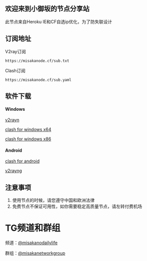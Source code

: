 ## 欢迎来到小御坂的节点分享站

此节点来自Heroku IE和CF自选ip优化，为了防失联设计

## 订阅地址


V2ray订阅
```
https://misakanode.cf/sub.txt
```

Clash订阅
```
https://misakanode.cf/sub.yaml
```

## 软件下载

#### Windows

[v2rayn](https://misakanode.cf/v2rayN-Core.zip)

[clash for windows x64](https://misakanode.cf/Clash.for.Windows.Setup.0.15.0.exe)

[clash for windows x86](https://misakanode.cf/Clash.for.Windows.Setup.0.15.0.ia32.exe)

#### Android

[clash for android](https://misakanode.cf/app-premium-universal-release.apk)

[v2rayng](https://misakanode.cf/v2rayNG_1.6.13_arm64-v8a.apk)


## 注意事项

1. 使用节点的时候，请您遵守中国和欧洲法律
2. 免费节点不保证可用性，如你需要稳定高质量节点，请左转付费机场

# TG频道和群组

频道：[@misakanodailylife](https://t.me/misakanodailylife)

群组：[@misakanetworkgroup](https://t.me/misakanetworkgroup)
